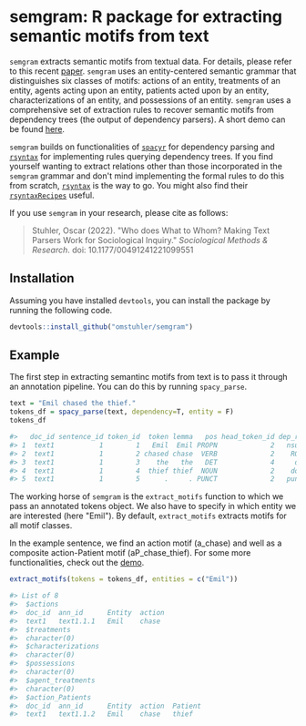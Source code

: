# semgram: R package for extracting semantic motifs from text

`semgram` extracts semantic motifs from textual data. For details, please refer to this recent [paper](https://journals.sagepub.com/doi/full/10.1177/00491241221099551). `semgram` uses an entity-centered semantic grammar that distinguishes six classes of motifs: actions of an entity, treatments of an entity, agents acting upon an entity, patients acted upon by an entity, characterizations of an entity, and possessions of an entity. `semgram` uses a comprehensive set of extraction rules to recover semantic motifs from dependency trees (the output of dependency parsers). A short demo can be found [here](https://htmlpreview.github.io/?https://github.com/omstuhler/semgram/blob/master/semgram_demo.html).

`semgram` builds on functionalities of [`spacyr`](https://cran.r-project.org/web/packages/spacyr/index.html) for dependency parsing and [`rsyntax`](https://github.com/vanatteveldt/rsyntax) for implementing rules querying dependency trees. If you find yourself wanting to extract relations other than those incorporated in the `semgram` grammar and don't mind implementing the formal rules to do this from scratch, [`rsyntax`](https://github.com/vanatteveldt/rsyntax) is the way to go. You might also find their [`rsyntaxRecipes`](https://github.com/kasperwelbers/rsyntaxRecipes) useful.

If you use `semgram` in your research, please cite as follows:

> Stuhler, Oscar (2022). "Who does What to Whom? Making Text Parsers Work for Sociological Inquiry." *Sociological Methods & Research*. doi: 10.1177/00491241221099551

## Installation

Assuming you have installed `devtools`, you can install the package by running the following code.

```R
devtools::install_github("omstuhler/semgram")
```

## Example

The first step in extracting semantinc motifs from text is to pass it through an annotation pipeline. You can do this by running `spacy_parse`.

```R
text = "Emil chased the thief."
tokens_df = spacy_parse(text, dependency=T, entity = F)
tokens_df

#>   doc_id sentence_id token_id  token lemma   pos head_token_id dep_rel
#> 1  text1           1        1   Emil  Emil PROPN             2   nsubj
#> 2  text1           1        2 chased chase  VERB             2    ROOT
#> 3  text1           1        3    the   the   DET             4     det
#> 4  text1           1        4  thief thief  NOUN             2    dobj
#> 5  text1           1        5      .     . PUNCT             2   punct

```

The working horse of `semgram` is the `extract_motifs` function to which we pass an annotated tokens object. We also have to specify in which entity we are interested (here "Emil"). By default, `extract_motifs` extracts motifs for all motif classes. 

In the example sentence, we find an action motif (a_chase) and well as a composite action-Patient motif (aP_chase_thief). For some more functionalities, check out the [demo](https://htmlpreview.github.io/?https://github.com/omstuhler/semgram/blob/master/semgram_demo.html).

```R
extract_motifs(tokens = tokens_df, entities = c("Emil"))

#> List of 8
#>  $actions   			
#>	doc_id	ann_id		Entity	action
#>	text1	text1.1.1  	Emil  	chase
#>  $treatments
#>	character(0)
#>  $characterizations
#>	character(0)
#>  $possessions
#>	character(0)
#>  $agent_treatments
#>	character(0)
#>  $action_Patients	
#>	doc_id	ann_id		Entity	action 	Patient
#>	text1 	text1.1.2	Emil  	chase   thief
```
